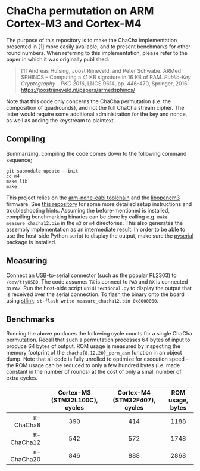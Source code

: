 # ChaCha permutation on ARM Cortex-M3 and Cortex-M4

The purpose of this repository is to make the ChaCha implementation presented in [1] more easily available, and to present benchmarks for other round numbers. When referring to this implementation, please refer to the paper in which it was originally published:

> [1] Andreas Hülsing, Joost Rijneveld, and Peter Schwabe. ARMed SPHINCS – Computing a 41 KB signature in 16 KB of RAM. _Public-Key Cryptography – PKC 2016_, LNCS 9614, pp. 446-470, Springer, 2016. https://joostrijneveld.nl/papers/armedsphincs/

Note that this code only concerns the ChaCha permutation (i.e. the composition of quadrounds), and not the full ChaCha stream cipher. The latter would require some additional administration for the key and nonce, as well as adding the keystream to plaintext.

## Compiling

Summarizing, compiling the code comes down to the following command sequence;

```
git submodule update --init
cd m4
make lib
make
```

This project relies on the [arm-none-eabi toolchain](https://launchpad.net/gcc-arm-embedded) and the [libopencm3](https://github.com/libopencm3/libopencm3/) firmware. See [this repository](https://github.com/joostrijneveld/STM32-getting-started) for some more detailed setup instructions and troubleshooting hints. Assuming the before-mentioned is installed, compiling benchmarking binaries can be done by calling e.g. `make measure_chacha12.bin` in the `m3` or `m4` directories. This also generates the assembly implementation as an intermediate result. In order to be able to use the host-side Python script to display the output, make sure the [pyserial](https://github.com/pyserial/pyserial) package is installed.

## Measuring

Connect an USB-to-serial connector (such as the popular PL2303) to `/dev/ttyUSB0`. The code assumes `TX` is connect to `PA3` and `RX` is connected to `PA2`. Run the host-side script `unidirectional.py` to display the output that is received over the serial connection. To flash the binary onto the board using [stlink](https://github.com/texane/stlink): `st-flash write measure_chacha12.bin 0x8000000`.

## Benchmarks

Running the above produces the following cycle counts for a single ChaCha permutation. Recall that such a permutation processes 64 bytes of input to produce 64 bytes of output. ROM usage is measured by inspecting the memory footprint of the `chacha{8,12,20}_perm_asm` function in an object dump. Note that all code is fully unrolled to optimize for execution speed – the ROM usage can be reduced to only a few hundred bytes (i.e. made constant in the number of rounds) at the cost of only a small number of extra cycles.

|            | Cortex-M3 (STM32L100C), cycles | Cortex-M4 (STM32F407), cycles | ROM usage, bytes
| ---------: | :----------------------------: | :---------------------------: | :--------------:
|  π-ChaCha8 |               390              |              414              |       1188
| π-ChaCha12 |               542              |              572              |       1748
| π-ChaCha20 |               846              |              888              |       2868
